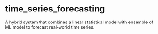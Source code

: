 # time_series_forecasting
A hybrid system that combines a linear statistical model with ensemble of ML model to forecast real-world time series.
